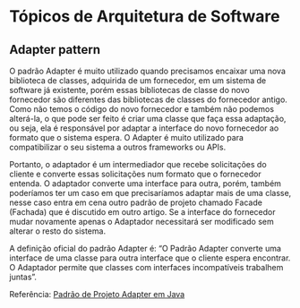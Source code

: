# Tópicos de Arquitetura de Software

## **Adapter pattern**

O padrão Adapter é muito utilizado quando precisamos encaixar uma nova biblioteca de classes, adquirida de um fornecedor, em um sistema de software já existente, porém essas bibliotecas de classe do novo fornecedor são diferentes das bibliotecas de classes do fornecedor antigo. Como não temos o código do novo fornecedor e também não podemos alterá-la, o que pode ser feito é criar uma classe que faça essa adaptação, ou seja, ela é responsável por adaptar a interface do novo fornecedor ao formato que o sistema espera. O Adapter é muito utilizado para compatibilizar o seu sistema a outros frameworks ou APIs.

Portanto, o adaptador é um intermediador que recebe solicitações do cliente e converte essas solicitações num formato que o fornecedor entenda. O adaptador converte uma interface para outra, porém, também poderíamos ter um caso em que precisaríamos adaptar mais de uma classe, nesse caso entra em cena outro padrão de projeto chamado Facade (Fachada) que é discutido em outro artigo. Se a interface do fornecedor mudar novamente apenas o Adaptador necessitará ser modificado sem alterar o resto do sistema.

A definição oficial do padrão Adapter é: “O Padrão Adapter converte uma interface de uma classe para outra interface que o cliente espera encontrar. O Adaptador permite que classes com interfaces incompatíveis trabalhem juntas”.

Referência: [Padrão de Projeto Adapter em Java](https://www.devmedia.com.br/padrao-de-projeto-adapter-em-java/26467)
